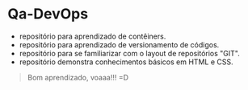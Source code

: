 # Qa-DevOps
- repositório para aprendizado de contêiners.
- repositório para aprendizado de versionamento de códigos. 
- repositório para se familiarizar com o layout de repositórios "GIT".
- repositório demonstra conhecimentos básicos  em HTML e CSS.

> Bom aprendizado, voaaa!!! =D 

